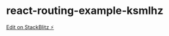 # react-routing-example-ksmlhz

[Edit on StackBlitz ⚡️](https://stackblitz.com/edit/react-routing-example-ksmlhz)
